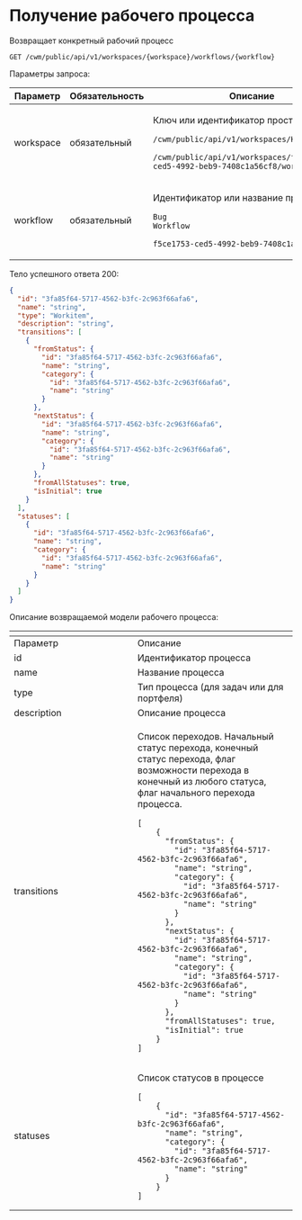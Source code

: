 # Получение рабочего процесса

Возвращает конкретный рабочий процесс

`GET /cwm/public/api/v1/workspaces/{workspace}/workflows/{workflow}`

Параметры запроса:

| Параметр  | Обязательность | Описание                                                                                                                                                                                                  |
| --------- | -------------- | --------------------------------------------------------------------------------------------------------------------------------------------------------------------------------------------------------- |
| workspace | обязательный   | <p>Ключ или идентификатор пространства</p><p><code>/cwm/public/api/v1/workspaces/KEY/workitems</code></p><p><code>/cwm/public/api/v1/workspaces/f5ce1753-ced5-4992-beb9-7408c1a56cf8/workitems</code></p> |
| workflow  | обязательный   | <p>Идентификатор или название процесса</p><p><code>Bug Workflow</code></p><p><code>f5ce1753-ced5-4992-beb9-7408c1a56cf8</code></p>                                                                        |

Тело успешного ответа 200:

```json
{
  "id": "3fa85f64-5717-4562-b3fc-2c963f66afa6",
  "name": "string",
  "type": "Workitem",
  "description": "string",
  "transitions": [
    {
      "fromStatus": {
        "id": "3fa85f64-5717-4562-b3fc-2c963f66afa6",
        "name": "string",
        "category": {
          "id": "3fa85f64-5717-4562-b3fc-2c963f66afa6",
          "name": "string"
        }
      },
      "nextStatus": {
        "id": "3fa85f64-5717-4562-b3fc-2c963f66afa6",
        "name": "string",
        "category": {
          "id": "3fa85f64-5717-4562-b3fc-2c963f66afa6",
          "name": "string"
        }
      },
      "fromAllStatuses": true,
      "isInitial": true
    }
  ],
  "statuses": [
    {
      "id": "3fa85f64-5717-4562-b3fc-2c963f66afa6",
      "name": "string",
      "category": {
        "id": "3fa85f64-5717-4562-b3fc-2c963f66afa6",
        "name": "string"
      }
    }
  ]
}
```

Описание возвращаемой модели рабочего процесса:

<table data-header-hidden><thead><tr><th width="204"></th><th></th></tr></thead><tbody><tr><td>Параметр</td><td>Описание</td></tr><tr><td>id</td><td>Идентификатор процесса</td></tr><tr><td>name</td><td>Название процесса</td></tr><tr><td>type</td><td>Тип процесса (для задач или для портфеля)</td></tr><tr><td>description</td><td>Описание процесса</td></tr><tr><td>transitions</td><td><p>Список переходов. Начальный статус перехода, конечный статус перехода, флаг возможности перехода в конечный из любого статуса, флаг начального перехода процесса.</p><pre class="language-json"><code class="lang-json">[
    {
      "fromStatus": {
        "id": "3fa85f64-5717-4562-b3fc-2c963f66afa6",
        "name": "string",
        "category": {
          "id": "3fa85f64-5717-4562-b3fc-2c963f66afa6",
          "name": "string"
        }
      },
      "nextStatus": {
        "id": "3fa85f64-5717-4562-b3fc-2c963f66afa6",
        "name": "string",
        "category": {
          "id": "3fa85f64-5717-4562-b3fc-2c963f66afa6",
          "name": "string"
        }
      },
      "fromAllStatuses": true,
      "isInitial": true
    }
]
</code></pre></td></tr><tr><td>statuses</td><td><p>Список статусов в процессе</p><pre class="language-json"><code class="lang-json">[
    {
      "id": "3fa85f64-5717-4562-b3fc-2c963f66afa6",
      "name": "string",
      "category": {
        "id": "3fa85f64-5717-4562-b3fc-2c963f66afa6",
        "name": "string"
      }
    }
]
</code></pre></td></tr></tbody></table>
